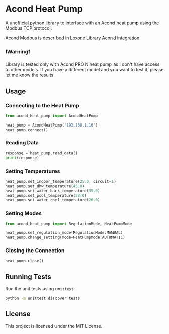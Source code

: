 # Acond Heat Pump

A unofficial python library to interface with an Acond heat pump
using the Modbus TCP protocol.

Acond Modbus is described in [Loxone Library Acond integration](https://api.library.loxone.com/downloader/file/1231/Acond_ModbusTCP%20sw%20xxx.41%20-%20ENG.pdf).

### ❗Warning❗
Library is tested only with Acond PRO N heat pump as I don't have access to other models.
If you have a different model and you want to test it, please let me know the results.

## Usage

### Connecting to the Heat Pump

```python
from acond_heat_pump import AcondHeatPump

heat_pump = AcondHeatPump('192.168.1.16')
heat_pump.connect()
```

### Reading Data

```python
response = heat_pump.read_data()
print(response)
```

### Setting Temperatures

```python
heat_pump.set_indoor_temperature(25.0, circuit=1)
heat_pump.set_dhw_temperature(45.0)
heat_pump.set_water_back_temperature(35.0)
heat_pump.set_pool_temperature(28.0)
heat_pump.set_water_cool_temperature(20.0)
```

### Setting Modes

```python
from acond_heat_pump import RegulationMode, HeatPumpMode

heat_pump.set_regulation_mode(RegulationMode.MANUAL)
heat_pump.change_setting(mode=HeatPumpMode.AUTOMATIC)
```

### Closing the Connection

```python
heat_pump.close()
```

## Running Tests

Run the unit tests using `unittest`:

```sh
python -m unittest discover tests
```

## License

This project is licensed under the MIT License.
